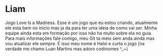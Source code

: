 # Liam
Jogo Love Is a Madness.
Esse é um jogo que eu estou criando, atualmente ele esta bem no inicio mas ja da para ter uma ideia de como vai ser.
Minha equipe ainda esta em formação por isso não ha muito sobre ela no guia.
Para mais informações fale comigo, meu Git ta meio sem anda ainda mas vou atualizar ele sempre.
É isso meu nome é Halsi e curta o jogo (na verdade me chamo Luan Martins mas adoro codinomes ^_~)
